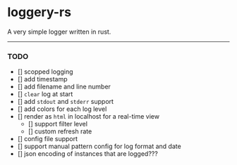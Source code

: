 # loggery-rs
A very simple logger written in rust.

<hr>

### TODO

- [] scopped logging
- [] add timestamp
- [] add filename and line number
- [] `clear` log at start
- [] add `stdout` and `stderr` support
- [] add colors for each log level
- [] render as `html` in localhost for a real-time view
    - [] support filter level
    - [] custom refresh rate
- [] config file support
- [] support manual pattern config for log format and date
- [] json encoding of instances that are logged???